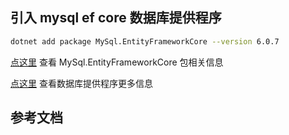 ## 引入 mysql ef core 数据库提供程序

```sh
dotnet add package MySql.EntityFrameworkCore --version 6.0.7
```

[点这里](https://www.nuget.org/packages/MySql.EntityFrameworkCore#readme-body-tab) 查看 MySql.EntityFrameworkCore 包相关信息

[点这里](https://learn.microsoft.com/zh-cn/ef/core/providers/?source=recommendations&tabs=dotnet-core-cli) 查看数据库提供程序更多信息



## 参考文档
